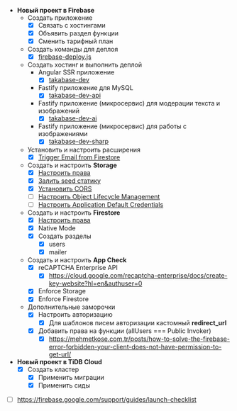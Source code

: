 - **Новый проект в Firebase**
  - Создать приложение
    - [x] Связать с хостингами
    - [x] Объявить раздел функции
    - [x] Сменить тарифный план
  - Создать команды для деплоя
    - [x] [firebase-deploy.js](/design/firebase-deploy.md)
  - Создать хостинг и выполнить деплой
    - Angular SSR приложение
      - [x] [takabase-dev](https://takabase-dev.web.app)
    - Fastify приложение для MySQL
      - [x] [takabase-dev-api](https://takabase-dev-api.web.app)
    - Fastify приложение (микросервис) для модерации текста и изображений
      - [x] [takabase-dev-ai](https://takabase-dev-ai.web.app)
    - Fastify приложение (микросервис) для работы с изображениями
      - [x] [takabase-dev-sharp](https://takabase-dev-sharp.web.app)
  - Установить и настроить расширения
    - [x] [Trigger Email from Firestore](https://extensions.dev/extensions/firebase/firestore-send-email)
  - Создать и настроить **Storage**
    - [x] [Настроить права](../firebase/storage/rules.md)
    - [x] [Залить seed статику](../firebase/storage/seed.md)
    - [x] [Установить CORS](../firebase/storage/cors/dev.md)
    - [ ] [Настроить Object Lifecycle Management](../firebase/storage/object-lifecycle-management.md)
    - [ ] [Настроить Application Default Credentials](../firebase/application-default-credentials.md)
  - Создать и настроить **Firestore**
    - [x] [Настроить права](../firebase/firestore/rules.md)
    - [x] Native Mode
    - [x] Создать разделы
      - [x] users
      - [x] mailer
  - Создать и настроить **App Check**
    - [x] reCAPTCHA Enterprise API
      - [x] https://cloud.google.com/recaptcha-enterprise/docs/create-key-website?hl=en&authuser=0
    - [x] Enforce Storage
    - [x] Enforce Firestore
  - Дополнительные заморочки
    - [x] Настроить авторизацию
      - [x] Для шаблонов писем авторизации кастомный **redirect_url**
    - [x] Добавить права на функции (allUsers === Public Invoker)
      - [x] https://mehmetkose.com.tr/posts/how-to-solve-the-firebase-error-forbidden-your-client-does-not-have-permission-to-get-url/
- **Новый проект в TiDB Cloud**
  - [x] Создать кластер
    - [x] Применить миграции
    - [x] Применить сиды
- [ ] https://firebase.google.com/support/guides/launch-checklist
